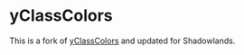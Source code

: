 # yClassColors

This is a fork of [yClassColors](https://www.wowace.com/projects/yclasscolors) and updated for Shadowlands.
